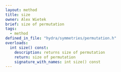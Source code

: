 ```yaml
---
layout: method
title: size
owner: Alex Wietek
brief: size of permutation
tags:
  - method
defined_in_file: "hydra/symmetries/permutation.h"
overloads:
  int size() const:
    description: returns size of permutation
    return: size of permutation
    signature_with_names: int size() const
---
```

